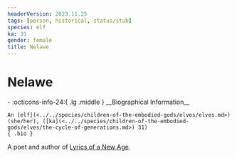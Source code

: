 ```yaml
---
headerVersion: 2023.11.25
tags: [person, historical, status/stub]
species: elf
ka: 31
gender: female
title: Nelawe
---
```

# Nelawe
<div class="grid cards ext-narrow-margin ext-one-column" markdown>
- :octicons-info-24:{ .lg .middle } __Biographical Information__

    An [elf](<../../species/children-of-the-embodied-gods/elves/elves.md>) (she/her), ([ka](<../../species/children-of-the-embodied-gods/elves/the-cycle-of-generations.md>) 31)  
    { .bio }

</div>


A poet and author of [Lyrics of a New Age](<../../things/books/lyrics-of-a-new-age.md>).


